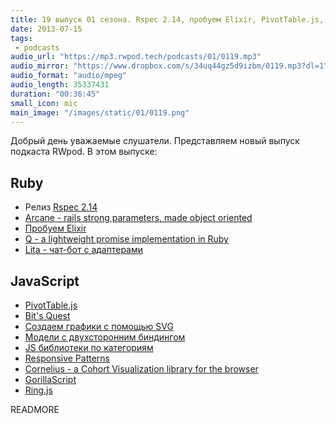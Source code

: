 ```yaml
---
title: 19 выпуск 01 сезона. Rspec 2.14, пробуем Elixir, PivotTable.js, GorillaScript и прочее
date: 2013-07-15
tags:
 - podcasts
audio_url: "https://mp3.rwpod.tech/podcasts/01/0119.mp3"
audio_mirror: "https://www.dropbox.com/s/34uq44gz5d9izbm/0119.mp3?dl=1"
audio_format: "audio/mpeg"
audio_length: 35337431
duration: "00:36:45"
small_icon: mic
main_image: "/images/static/01/0119.png"
---
```


Добрый день уважаемые слушатели. Представляем новый выпуск подкаста RWpod. В этом выпуске:

## Ruby

 - Релиз [Rspec 2.14](http://myronmars.to/n/dev-blog/2013/07/rspec-2-14-is-released)
 - [Arcane - rails strong parameters, made object oriented](https://github.com/cloudsdaleapp/arcane)
 - [Пробуем Elixir](http://tryelixir.org/)
 - [Q - a lightweight promise implementation in Ruby](https://github.com/jclem/q-defer)
 - [Lita - чат-бот с адаптерами](http://jimmycuadra.github.io/lita/)

## JavaScript

 - [PivotTable.js](https://github.com/nicolaskruchten/pivottable)
 - [Bit's Quest](http://bitsquest.bitbucket.org/index.html)
 - [Создаем графики с помощью SVG](http://rvlasveld.github.io/blog/2013/07/02/creating-interactive-graphs-with-svg-part-1/)
 - [Модели с двухсторонним биндингом](http://iugojs.com/)
 - [JS библиотеки по категориям](http://www.javascriptoo.com/)
 - [Responsive Patterns](http://bradfrost.github.io/this-is-responsive/patterns.html)
 - [Cornelius - a Cohort Visualization library for the browser](http://restorando.github.io/cornelius/)
 - [GorillaScript](http://ckknight.github.io/gorillascript/)
 - [Ring.js](http://ringjs.neoname.eu/)

READMORE
